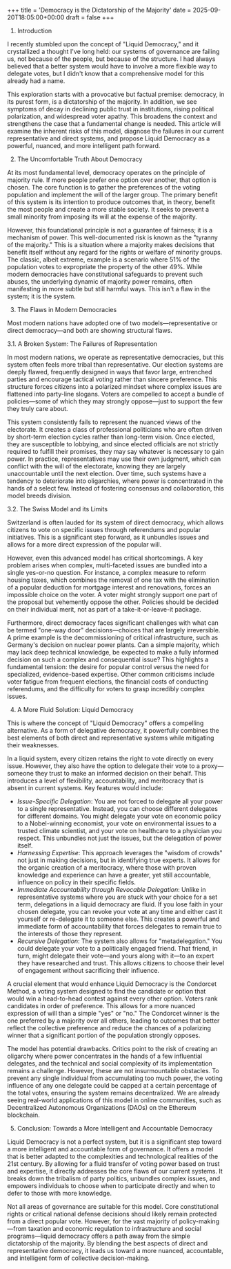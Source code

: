 +++
title = 'Democracy is the Dictatorship of the Majority'
date = 2025-09-20T18:05:00+00:00
draft = false
+++

1. Introduction

I recently stumbled upon the concept of "Liquid Democracy," and it crystallized a thought I've long held: our systems of governance are failing us, not because of the people, but because of the structure. I had always believed that a better system would have to involve a more flexible way to delegate votes, but I didn't know that a comprehensive model for this already had a name.

This exploration starts with a provocative but factual premise: democracy, in its purest form, is a dictatorship of the majority. In addition, we see symptoms of decay in declining public trust in institutions, rising political polarization, and widespread voter apathy. This broadens the context and strengthens the case that a fundamental change is needed. This article will examine the inherent risks of this model, diagnose the failures in our current representative and direct systems, and propose Liquid Democracy as a powerful, nuanced, and more intelligent path forward.

2. The Uncomfortable Truth About Democracy

At its most fundamental level, democracy operates on the principle of majority rule. If more people prefer one option over another, that option is chosen. The core function is to gather the preferences of the voting population and implement the will of the larger group. The primary benefit of this system is its intention to produce outcomes that, in theory, benefit the most people and create a more stable society. It seeks to prevent a small minority from imposing its will at the expense of the majority.

However, this foundational principle is not a guarantee of fairness; it is a mechanism of power. This well-documented risk is known as the "tyranny of the majority." This is a situation where a majority makes decisions that benefit itself without any regard for the rights or welfare of minority groups. The classic, albeit extreme, example is a scenario where 51% of the population votes to expropriate the property of the other 49%. While modern democracies have constitutional safeguards to prevent such abuses, the underlying dynamic of majority power remains, often manifesting in more subtle but still harmful ways. This isn't a flaw in the system; it is the system.

3. The Flaws in Modern Democracies

Most modern nations have adopted one of two models—representative or direct democracy—and both are showing structural flaws.

3.1. A Broken System: The Failures of Representation

In most modern nations, we operate as representative democracies, but this system often feels more tribal than representative. Our election systems are deeply flawed, frequently designed in ways that favor large, entrenched parties and encourage tactical voting rather than sincere preference. This structure forces citizens into a polarized mindset where complex issues are flattened into party-line slogans. Voters are compelled to accept a bundle of policies—some of which they may strongly oppose—just to support the few they truly care about.

This system consistently fails to represent the nuanced views of the electorate. It creates a class of professional politicians who are often driven by short-term election cycles rather than long-term vision. Once elected, they are susceptible to lobbying, and since elected officials are not strictly required to fulfill their promises, they may say whatever is necessary to gain power. In practice, representatives may use their own judgment, which can conflict with the will of the electorate, knowing they are largely unaccountable until the next election. Over time, such systems have a tendency to deteriorate into oligarchies, where power is concentrated in the hands of a select few. Instead of fostering consensus and collaboration, this model breeds division.

3.2. The Swiss Model and its Limits

Switzerland is often lauded for its system of direct democracy, which allows citizens to vote on specific issues through referendums and popular initiatives. This is a significant step forward, as it unbundles issues and allows for a more direct expression of the popular will.

However, even this advanced model has critical shortcomings. A key problem arises when complex, multi-faceted issues are bundled into a single yes-or-no question. For instance, a complex measure to reform housing taxes, which combines the removal of one tax with the elimination of a popular deduction for mortgage interest and renovations, forces an impossible choice on the voter. A voter might strongly support one part of the proposal but vehemently oppose the other. Policies should be decided on their individual merit, not as part of a take-it-or-leave-it package.

Furthermore, direct democracy faces significant challenges with what can be termed "one-way door" decisions—choices that are largely irreversible. A prime example is the decommissioning of critical infrastructure, such as Germany's decision on nuclear power plants. Can a simple majority, which may lack deep technical knowledge, be expected to make a fully informed decision on such a complex and consequential issue? This highlights a fundamental tension: the desire for popular control versus the need for specialized, evidence-based expertise. Other common criticisms include voter fatigue from frequent elections, the financial costs of conducting referendums, and the difficulty for voters to grasp incredibly complex issues.

4. A More Fluid Solution: Liquid Democracy

This is where the concept of "Liquid Democracy" offers a compelling alternative. As a form of delegative democracy, it powerfully combines the best elements of both direct and representative systems while mitigating their weaknesses.

In a liquid system, every citizen retains the right to vote directly on every issue. However, they also have the option to delegate their vote to a proxy—someone they trust to make an informed decision on their behalf. This introduces a level of flexibility, accountability, and meritocracy that is absent in current systems. Key features would include:

- *Issue-Specific Delegation*: You are not forced to delegate all your power to a single representative. Instead, you can choose different delegates for different domains. You might delegate your vote on economic policy to a Nobel-winning economist, your vote on environmental issues to a trusted climate scientist, and your vote on healthcare to a physician you respect. This unbundles not just the issues, but the delegation of power itself.
- *Harnessing Expertise*: This approach leverages the "wisdom of crowds" not just in making decisions, but in identifying true experts. It allows for the organic creation of a meritocracy, where those with proven knowledge and experience can have a greater, yet still accountable, influence on policy in their specific fields.
- *Immediate Accountability through Revocable Delegation*: Unlike in representative systems where you are stuck with your choice for a set term, delegations in a liquid democracy are fluid. If you lose faith in your chosen delegate, you can revoke your vote at any time and either cast it yourself or re-delegate it to someone else. This creates a powerful and immediate form of accountability that forces delegates to remain true to the interests of those they represent.
- *Recursive Delegation*: The system also allows for "metadelegation." You could delegate your vote to a politically engaged friend. That friend, in turn, might delegate their vote—and yours along with it—to an expert they have researched and trust. This allows citizens to choose their level of engagement without sacrificing their influence.

A crucial element that would enhance Liquid Democracy is the Condorcet Method, a voting system designed to find the candidate or option that would win a head-to-head contest against every other option. Voters rank candidates in order of preference. This allows for a more nuanced expression of will than a simple "yes" or "no." The Condorcet winner is the one preferred by a majority over all others, leading to outcomes that better reflect the collective preference and reduce the chances of a polarizing winner that a significant portion of the population strongly opposes.

The model has potential drawbacks. Critics point to the risk of creating an oligarchy where power concentrates in the hands of a few influential delegates, and the technical and social complexity of its implementation remains a challenge. However, these are not insurmountable obstacles. To prevent any single individual from accumulating too much power, the voting influence of any one delegate could be capped at a certain percentage of the total votes, ensuring the system remains decentralized. We are already seeing real-world applications of this model in online communities, such as Decentralized Autonomous Organizations (DAOs) on the Ethereum blockchain.

5. Conclusion: Towards a More Intelligent and Accountable Democracy

Liquid Democracy is not a perfect system, but it is a significant step toward a more intelligent and accountable form of governance. It offers a model that is better adapted to the complexities and technological realities of the 21st century. By allowing for a fluid transfer of voting power based on trust and expertise, it directly addresses the core flaws of our current systems. It breaks down the tribalism of party politics, unbundles complex issues, and empowers individuals to choose when to participate directly and when to defer to those with more knowledge.

Not all areas of governance are suitable for this model. Core constitutional rights or critical national defense decisions should likely remain protected from a direct popular vote. However, for the vast majority of policy-making—from taxation and economic regulation to infrastructure and social programs—liquid democracy offers a path away from the simple dictatorship of the majority. By blending the best aspects of direct and representative democracy, it leads us toward a more nuanced, accountable, and intelligent form of collective decision-making.